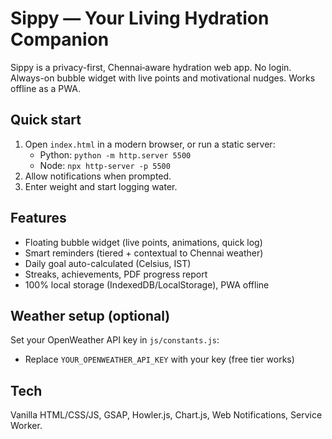 # Sippy — Your Living Hydration Companion

Sippy is a privacy-first, Chennai‑aware hydration web app. No login. Always-on bubble widget with live points and motivational nudges. Works offline as a PWA.

## Quick start

1. Open `index.html` in a modern browser, or run a static server:
   - Python: `python -m http.server 5500`
   - Node: `npx http-server -p 5500`
2. Allow notifications when prompted.
3. Enter weight and start logging water.

## Features
- Floating bubble widget (live points, animations, quick log)
- Smart reminders (tiered + contextual to Chennai weather)
- Daily goal auto-calculated (Celsius, IST)
- Streaks, achievements, PDF progress report
- 100% local storage (IndexedDB/LocalStorage), PWA offline

## Weather setup (optional)
Set your OpenWeather API key in `js/constants.js`:
- Replace `YOUR_OPENWEATHER_API_KEY` with your key (free tier works)

## Tech
Vanilla HTML/CSS/JS, GSAP, Howler.js, Chart.js, Web Notifications, Service Worker.
